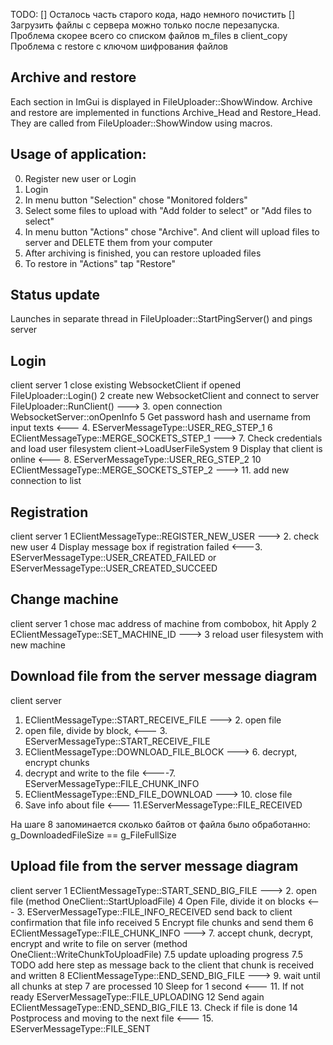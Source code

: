 TODO:
[] Осталось часть старого кода, надо немного почистить
[] Загрузить файлы с сервера можно только после перезапуска. Проблема скорее всего со списком файлов m_files в client_copy
Проблема с restore с ключом шифрования файлов  

## Archive and restore
Each section in ImGui is displayed in FileUploader::ShowWindow. Archive and restore are implemented in functions
Archive_Head and Restore_Head. They are called from FileUploader::ShowWindow using macros.

## Usage of application:
0. Register new user or Login
1. Login
2. In menu button "Selection" chose "Monitored folders"
3. Select some files to upload with "Add folder to select" or "Add files to select"
4. In menu button "Actions" chose "Archive". And client will upload files to server and DELETE them from your computer
5. After archiving is finished, you can restore uploaded files
6. To restore in "Actions" tap "Restore"

## Status update
Launches in separate thread in FileUploader::StartPingServer() and pings server

## Login 
client                                                                             server
1 close existing WebsocketClient if opened FileUploader::Login()
2 create new WebsocketClient and connect to server FileUploader::RunClient() --->  3. open connection WebsocketServer::onOpenInfo
5 Get password hash and username from input texts                             <--- 4. EServerMessageType::USER_REG_STEP_1
6 EClientMessageType::MERGE_SOCKETS_STEP_1 --->                                    7. Check credentials and load user filesystem client->LoadUserFileSystem
9 Display that client is online                                               <--- 8. EServerMessageType::USER_REG_STEP_2
10 EClientMessageType::MERGE_SOCKETS_STEP_2 --->                                   11. add new connection to list

## Registration
client                                              server
1 EClientMessageType::REGISTER_NEW_USER --->        2. check new user
4 Display message box if registration failed    <---3. EServerMessageType::USER_CREATED_FAILED or EServerMessageType::USER_CREATED_SUCCEED

## Change machine
client                                                  server
1 chose mac address of machine from combobox, hit Apply 
2 EClientMessageType::SET_MACHINE_ID --->               3 reload user filesystem with new machine

## Download file from the server message diagram
client                                              server

1. EClientMessageType::START_RECEIVE_FILE --->          2. open file
4. open file, divide by block,                    <---  3. EServerMessageType::START_RECEIVE_FILE
5. EClientMessageType::DOWNLOAD_FILE_BLOCK --->         6. decrypt, encrypt chunks
8. decrypt and write to the file                   <----7. EServerMessageType::FILE_CHUNK_INFO
9. EClientMessageType::END_FILE_DOWNLOAD --->          10. close file
12. Save info about file                          <--- 11.EServerMessageType::FILE_RECEIVED

На шаге 8 запоминается сколько байтов от файла было обработанно: g_DownloadedFileSize == g_FileFullSize

## Upload file from the server message diagram

client                                              server
1 EClientMessageType::START_SEND_BIG_FILE --->         2. open file (method OneClient::StartUploadFile)
4 Open File, divide it on blocks                  <--- 3. EServerMessageType::FILE_INFO_RECEIVED send back to client confirmation that file info received
5 Encrypt file chunks and send them
6 EClientMessageType::FILE_CHUNK_INFO --->             7. accept chunk, decrypt, encrypt and write to file on server (method OneClient::WriteChunkToUploadFile)
7.5 update uploading progress                           7.5 TODO add here step as message back to the client that chunk is received and written
8 EClientMessageType::END_SEND_BIG_FILE --->           9. wait until all chunks at step 7 are processed
10 Sleep for 1 second                             <--- 11. If not ready EServerMessageType::FILE_UPLOADING
12 Send again EClientMessageType::END_SEND_BIG_FILE    13. Check if file is done
14 Postprocess and moving to the next file        <--- 15. EServerMessageType::FILE_SENT
